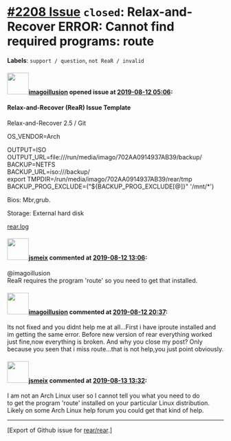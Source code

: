 [\#2208 Issue](https://github.com/rear/rear/issues/2208) `closed`: Relax-and-Recover ERROR: Cannot find required programs: route
================================================================================================================================

**Labels**: `support / question`, `not ReaR / invalid`

#### <img src="https://avatars.githubusercontent.com/u/41532494?v=4" width="50">[imagoillusion](https://github.com/imagoillusion) opened issue at [2019-08-12 05:06](https://github.com/rear/rear/issues/2208):

#### Relax-and-Recover (ReaR) Issue Template

Relax-and-Recover 2.5 / Git

OS\_VENDOR=Arch

OUTPUT=ISO  
OUTPUT\_URL=file:///run/media/imago/702AA0914937AB39/backup/  
BACKUP=NETFS  
BACKUP\_URL=iso:///backup/  
export TMPDIR=/run/media/imago/702AA0914937AB39/rear/tmp  
BACKUP\_PROG\_EXCLUDE=("${BACKUP\_PROG\_EXCLUDE\[@\]}" '/mnt/\*')

Bios: Mbr,grub.

Storage: External hard disk

[rear.log](https://github.com/rear/rear/files/3491060/rear.log)

#### <img src="https://avatars.githubusercontent.com/u/1788608?u=925fc54e2ce01551392622446ece427f51e2f0ce&v=4" width="50">[jsmeix](https://github.com/jsmeix) commented at [2019-08-12 13:06](https://github.com/rear/rear/issues/2208#issuecomment-520417012):

@imagoillusion  
ReaR requires the program 'route' so you need to get that installed.

#### <img src="https://avatars.githubusercontent.com/u/41532494?v=4" width="50">[imagoillusion](https://github.com/imagoillusion) commented at [2019-08-12 20:37](https://github.com/rear/rear/issues/2208#issuecomment-520585427):

Its not fixed and you didnt help me at all...First i have iproute
installed and im getting the same error. Before new version of rear
everything worked just fine,now everything is broken. And why you close
my post? Only because you seen that i miss route...that is not help,you
just point obviously.

#### <img src="https://avatars.githubusercontent.com/u/1788608?u=925fc54e2ce01551392622446ece427f51e2f0ce&v=4" width="50">[jsmeix](https://github.com/jsmeix) commented at [2019-08-13 13:32](https://github.com/rear/rear/issues/2208#issuecomment-520835878):

I am not an Arch Linux user so I cannot tell you what you need to do  
to get the program 'route' installed on your particular Linux
distribution.  
Likely on some Arch Linux help forum you could get that kind of help.

------------------------------------------------------------------------

\[Export of Github issue for
[rear/rear](https://github.com/rear/rear).\]
